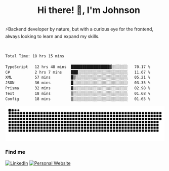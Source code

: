 <div id="user-content-toc">
  <ul align="center">
    <summary><h1 style="display: inline-block">Hi there! 👋, I'm Johnson</h1></summary>
  </ul>
</div>

⚡Backend developer by nature, but with a curious eye for the frontend, always looking to learn and expand my skills.

<br>


<!--START_SECTION:waka-->

```txt
Total Time: 18 hrs 15 mins

TypeScript   12 hrs 48 mins  █████████████████▓░░░░░░░   70.17 %
C#           2 hrs 7 mins    ███░░░░░░░░░░░░░░░░░░░░░░   11.67 %
XML          57 mins         █▒░░░░░░░░░░░░░░░░░░░░░░░   05.21 %
JSON         36 mins         █░░░░░░░░░░░░░░░░░░░░░░░░   03.35 %
Prisma       32 mins         ▓░░░░░░░░░░░░░░░░░░░░░░░░   02.98 %
Text         18 mins         ▒░░░░░░░░░░░░░░░░░░░░░░░░   01.68 %
Config       18 mins         ▒░░░░░░░░░░░░░░░░░░░░░░░░   01.65 %
```

<!--END_SECTION:waka-->

<picture>
  <source  srcset="https://github.com/joshwambere/joshwambere/blob/output/github-contribution-grid-snake-dark.svg?palette=github-dark">
  <source  srcset="https://github.com/joshwambere/joshwambere/blob/output/github-contribution-grid-snake.svg">
  <img alt="github contribution grid snake animation" src="https://github.com/joshwambere/joshwambere/blob/output/github-contribution-grid-snake.svg">
</picture>

### Find me
<a href="https://www.linkedin.com/in/dusabe-johnson" target="_blank"><img src="https://img.shields.io/badge/LinkedIn-%230077B5.svg?&style=flat&logo=linkedin&logoColor=white" alt="LinkedIn"></a>
‎‎ [![Personal Website](https://img.shields.io/badge/visit-Johnsonis.me-blue)](https://johnsonis.me/)
